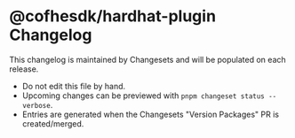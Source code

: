 # @cofhesdk/hardhat-plugin Changelog

This changelog is maintained by Changesets and will be populated on each release.

- Do not edit this file by hand.
- Upcoming changes can be previewed with `pnpm changeset status --verbose`.
- Entries are generated when the Changesets "Version Packages" PR is created/merged.
